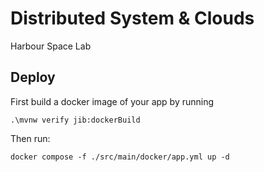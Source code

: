 # Distributed System & Clouds 

Harbour Space Lab

## Deploy

First build a docker image of your app by running

```
.\mvnw verify jib:dockerBuild
```

Then run:

```
docker compose -f ./src/main/docker/app.yml up -d
```